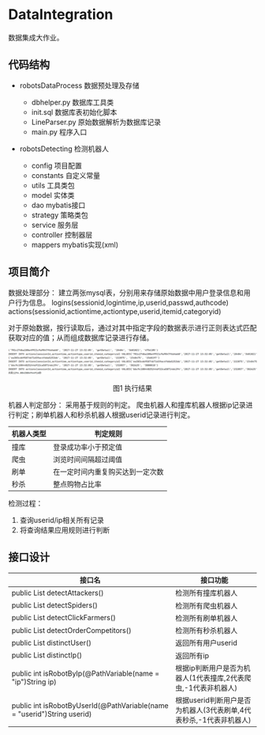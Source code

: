 # DataIntegration
数据集成大作业。

## 代码结构
+ robotsDataProcess 数据预处理及存储
  - dbhelper.py 数据库工具类
  - init.sql 数据库表初始化脚本
  - LineParser.py 原始数据解析为数据库记录
  - main.py 程序入口

+ robotsDetecting 检测机器人
  - config 项目配置
  - constants 自定义常量
  - utils 工具类包
  - model 实体类
  - dao mybatis接口
  - strategy 策略类包
  - service 服务层
  - controller 控制器层
  - mappers mybatis实现(xml)
  
## 项目简介
数据处理部分：
建立两张mysql表，分别用来存储原始数据中用户登录信息和用户行为信息。
logins(sessionid,logintime,ip,userid,passwd,authcode)
actions(sessionid,actiontime,actiontype,userid,itemid,categoryid)

对于原始数据，按行读取后，通过对其中指定字段的数据表示进行正则表达式匹配获取对应的值；从而组成数据库记录进行存储。

![](./docs/1.png)
<center>图1 执行结果</center>

机器人判定部分：
采用基于规则的判定。
爬虫机器人和撞库机器人根据ip记录进行判定；刷单机器人和秒杀机器人根据userid记录进行判定。

|机器人类型|判定规则|
|--------|--------|
|撞库|登录成功率小于预定值|
|爬虫|浏览时间间隔超过阈值|
|刷单|在一定时间内重复购买达到一定次数|
|秒杀|整点购物占比率|

检测过程：
1. 查询userid/ip相关所有记录
2. 将查询结果应用规则进行判断

## 接口设计
|接口名|接口功能|
|--------|--------|
|public List<String> detectAttackers()|检测所有撞库机器人|
|public List<String> detectSpiders()|检测所有爬虫机器人|
|public List<String> detectClickFarmers()|检测所有刷单机器人|
|public List<String> detectOrderCompetitors()|检测所有秒杀机器人|
|public List<String> distinctUser()|返回所有用户userid|
|public List<String> distinctIp()|返回所有ip|
| public int isRobotByIp(@PathVariable(name = "ip")String ip)|根据ip判断用户是否为机器人(1代表撞库,2代表爬虫,-1代表非机器人)|
|public int isRobotByUserId(@PathVariable(name = "userid")String userid)|根据userid判断用户是否为机器人(3代表刷单,4代表秒杀,-1代表非机器人)|

